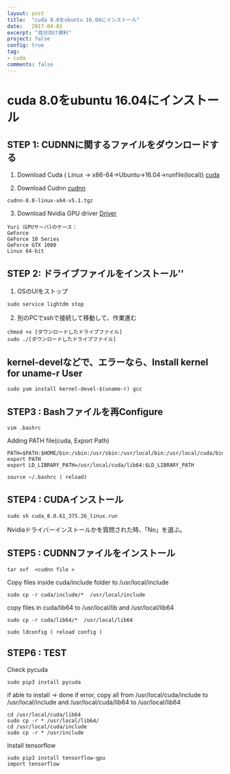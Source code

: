```yaml
---
layout: post
title:  "cuda 8.0をubuntu 16.04にインストール"
date:   2017-04-02
excerpt: "自分向け資料"
project: false
config: true
tag:
- cuda
comments: false
---
```


# cuda 8.0をubuntu 16.04にインストール

## STEP 1: CUDNNに関するファイルをダウンロードする

1.  Download Cuda  ( Linux -> x86-64->Ubuntu->16.04->runfile(local))
[cuda](https://developer.nvidia.com/cuda-downloads)

2. Download Cudnn 
[cudnn](https://developer.nvidia.com/cudnn)

```
cudnn-8.0-linux-x64-v5.1.tgz
```

3. Download Nvidia GPU driver 
[Driver](http://www.nvidia.co.jp/Download/index.aspx?lang=jp)

```
Yuri（GPUサーバ)のケース：
GeForce
GeForce 10 Series
GeForce GTX 1080
Linux 64-bit
```

## STEP 2: ドライブファイルをインストール''
1. OSのUIをストップ
```
sudo service lightdm stop
```

2. 別のPCでsshで接続して移動して、作業進む
```
chmod +x [ダウンロードしたドライブファイル]
sudo ./[ダウンロードしたドライブファイル]
```

## kernel-develなどで、エラーなら、Install kernel for uname-r User
```
sudo yum install kernel-devel-$(uname-r) gcc 
```

## STEP3 : Bashファイルを再Configure
```
vim .bashrc
```
Adding PATH file(cuda, Export Path)
```
PATH=$PATH:$HOME/bin:/sbin:/usr/sbin:/usr/local/bin:/usr/local/cuda/bin
export PATH
export LD_LIBRARY_PATH=/usr/local/cuda/lib64:$LD_LIBRARY_PATH
```

```
source ~/.bashrc ( reload)
```

## STEP4 : CUDAインストール
```
sudo sh cuda_8.0.61_375.26_linux.run
```
Nvidiaドライバーインストールかを質問された時、「No」を選ぶ。

## STEP5 : CUDNNファイルをインストール
```
tar xvf  <cudnn file > 
```

Copy files inside cuda/include folder to /usr/local/include
```
sudo cp -r cuda/include/*  /usr/local/include
```

copy files in cuda/lib64 to /usr/local/lib and /usr/local/lib64
```
sudo cp -r cuda/lib64/*  /usr/local/lib64
```

```
sudo ldconfig ( reload config )
```

## STEP6 : TEST

Check pycuda
```
sudo pip3 install pycuda
```
if able to install -> done
if error, copy all from /usr/local/cuda/include to /usr/local/include
and /usr/local/cuda/lib64 to /usr/local/lib64

```
cd /usr/local/cuda/lib64 
sudo cp -r * /usr/local/lib64/
cd /usr/local/cuda/include 
sudo cp -r * /usr/include
```

Install tensorflow  
```
sudo pip3 install tensorflow-gpu
import tensorflow 
```
